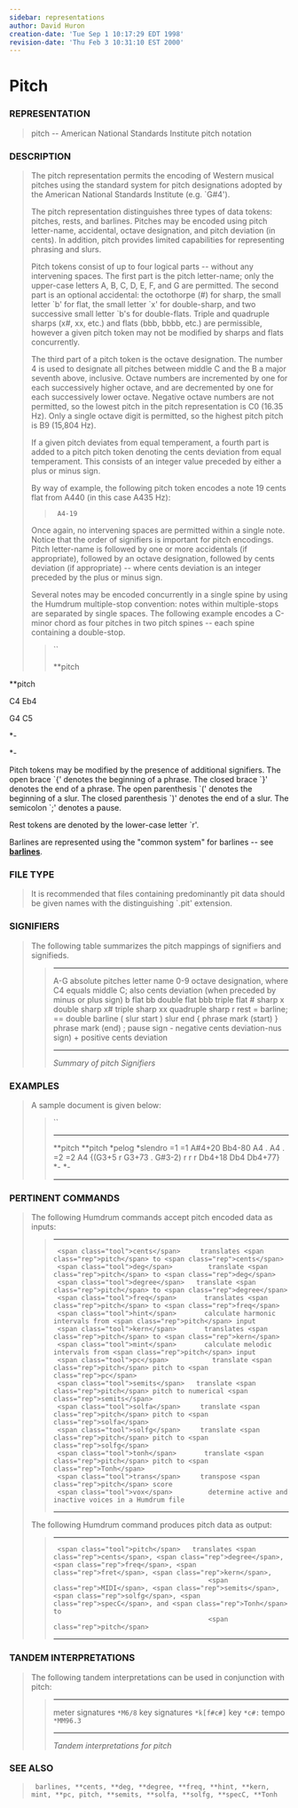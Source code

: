 ```yaml
---
sidebar: representations
author: David Huron
creation-date: 'Tue Sep 1 10:17:29 EDT 1998'
revision-date: 'Thu Feb 3 10:31:10 EST 2000'
---
```



Pitch
================================

### REPRESENTATION

> <span class="rep">pitch</span> \-- American National Standards Institute pitch notation

### DESCRIPTION

> The <span class="rep">pitch</span> representation permits the encoding of Western
> musical pitches using the standard system for pitch designations
> adopted by the American National Standards Institute (e.g. \`G\#4\').
>
> The <span class="rep">pitch</span> representation distinguishes three types of data
> tokens: pitches, rests, and barlines. Pitches may be encoded using
> pitch letter-name, accidental, octave designation, and pitch deviation
> (in cents). In addition, <span class="rep">pitch</span> provides limited capabilities
> for representing phrasing and slurs.
>
> Pitch tokens consist of up to four logical parts \-- without any
> intervening spaces. The first part is the pitch letter-name; only the
> upper-case letters A, B, C, D, E, F, and G are permitted. The second
> part is an optional accidental: the octothorpe (\#) for sharp, the
> small letter \`b\' for flat, the small letter \`x\' for double-sharp,
> and two successive small letter \`b\'s for double-flats. Triple and
> quadruple sharps (x\#, xx, etc.) and flats (bbb, bbbb, etc.) are
> permissible, however a given pitch token may not be modified by sharps
> and flats concurrently.
>
> The third part of a pitch token is the octave designation. The number
> 4 is used to designate all pitches between middle C and the B a major
> seventh above, inclusive. Octave numbers are incremented by one for
> each successively higher octave, and are decremented by one for each
> successively lower octave. Negative octave numbers are not permitted,
> so the lowest pitch in the <span class="rep">pitch</span> representation is C0 (16.35
> Hz). Only a single octave digit is permitted, so the highest
> <span class="rep">pitch</span> pitch is B9 (15,804 Hz).
>
> If a given pitch deviates from equal temperament, a fourth part is
> added to a <span class="rep">pitch</span> pitch token denoting the cents deviation from
> equal temperament. This consists of an integer value preceded by
> either a plus or minus sign.
>
> By way of example, the following <span class="rep">pitch</span> token encodes a note 19
> cents flat from A440 (in this case A435 Hz):
>
> > ` A4-19`
>
> Once again, no intervening spaces are permitted within a single note.
> Notice that the order of signifiers is important for pitch encodings.
> Pitch letter-name is followed by one or more accidentals (if
> appropriate), followed by an octave designation, followed by cents
> deviation (if appropriate) \-- where cents deviation is an integer
> preceded by the plus or minus sign.
>
> Several notes may be encoded concurrently in a single spine by using
> the Humdrum multiple-stop convention: notes within multiple-stops are
> separated by single spaces. The following example encodes a C-minor
> chord as four pitches in two <span class="rep">pitch</span> spines \-- each spine
> containing a double-stop.
>
> > ``
> >
> > \*\*pitch

\*\*pitch

C4 Eb4

G4 C5

\*-

\*-

Pitch tokens may be modified by the presence of additional signifiers.
The open brace \`{\' denotes the beginning of a phrase. The closed brace
\`}\' denotes the end of a phrase. The open parenthesis \`(\' denotes
the beginning of a slur. The closed parenthesis \`)\' denotes the end of
a slur. The semicolon \`;\' denotes a pause.

Rest tokens are denoted by the lower-case letter \`r\'.

Barlines are represented using the \"common system\" for barlines \--
see [**barlines**](barlines.rep.html).

### FILE TYPE

> It is recommended that files containing predominantly <span class="rep">pit</span> data
> should be given names with the distinguishing \`.pit\' extension.

### SIGNIFIERS

> The following table summarizes the <span class="rep">pitch</span> mappings of
> signifiers and signifieds.
>
> >   ----- ------------------------------------------------------------
> >   A-G   absolute pitches letter name
> >   0-9   octave designation, where C4 equals middle C;
> >         also cents deviation (when preceded by minus or plus sign)
> >   b     flat
> >   bb    double flat
> >   bbb   triple flat
> >   \#    sharp
> >   x     double sharp
> >   x\#   triple sharp
> >   xx    quadruple sharp
> >   r     rest
> >   =     barline; == double barline
> >   (     slur start
> >   )     slur end
> >   {     phrase mark (start)
> >   }     phrase mark (end)
> >   ;     pause sign
> >   \-    negative cents deviation-nus sign)
> >   \+    positive cents deviation
> >   ----- ------------------------------------------------------------
> >
> > *Summary of <span class="rep">pitch</span> Signifiers*

### EXAMPLES

> A sample document is given below:
>
> > ``
> >
> >   ----------- -----------
> >   \*\*pitch   \*\*pitch
> >   \*pelog     \*slendro
> >   =1          =1
> >   A\#4+20     Bb4-80
> >   A4          .
> >   A4          .
> >   =2          =2
> >   A4          {(G3+5
> >   r           G3+73
> >   .           G\#3-2)
> >   r           r
> >   r           Db4+18
> >   Db4         Db4+77}
> >   \*-         \*-
> >   ----------- -----------
> >
### PERTINENT COMMANDS

> The following Humdrum commands accept <span class="rep">pitch</span> encoded data as
> inputs:
>
> >   -- --------------------------------------- -----------------------------------------------------------
> >      <span class="tool">cents</span>     translates <span class="rep">pitch</span> to <span class="rep">cents</span>
> >      <span class="tool">deg</span>         translate <span class="rep">pitch</span> to <span class="rep">deg</span>
> >      <span class="tool">degree</span>   translate <span class="rep">pitch</span> to <span class="rep">degree</span>
> >      <span class="tool">freq</span>       translates <span class="rep">pitch</span> to <span class="rep">freq</span>
> >      <span class="tool">hint</span>       calculate harmonic intervals from <span class="rep">pitch</span> input
> >      <span class="tool">kern</span>       translates <span class="rep">pitch</span> to <span class="rep">kern</span>
> >      <span class="tool">mint</span>       calculate melodic intervals from <span class="rep">pitch</span> input
> >      <span class="tool">pc</span>           translate <span class="rep">pitch</span> pitch to <span class="rep">pc</span>
> >      <span class="tool">semits</span>   translate <span class="rep">pitch</span> pitch to numerical <span class="rep">semits</span>
> >      <span class="tool">solfa</span>     translate <span class="rep">pitch</span> pitch to <span class="rep">solfa</span>
> >      <span class="tool">solfg</span>     translate <span class="rep">pitch</span> pitch to <span class="rep">solfg</span>
> >      <span class="tool">tonh</span>       translate <span class="rep">pitch</span> pitch to <span class="rep">Tonh</span>
> >      <span class="tool">trans</span>     transpose <span class="rep">pitch</span> score
> >      <span class="tool">vox</span>         determine active and inactive voices in a Humdrum file
> >                                              
> >   -- --------------------------------------- -----------------------------------------------------------
> >
> The following Humdrum command produces <span class="rep">pitch</span> data as output:
>
> >   -- ------------------------------------- -------------------------------------------------------------------------------------
> >      <span class="tool">pitch</span>   translates <span class="rep">cents</span>, <span class="rep">degree</span>, <span class="rep">freq</span>, <span class="rep">fret</span>, <span class="rep">kern</span>,
> >                                            <span class="rep">MIDI</span>, <span class="rep">semits</span>, <span class="rep">solfg</span>, <span class="rep">specC</span>, and <span class="rep">Tonh</span> to
> >                                            <span class="rep">pitch</span>
> >   -- ------------------------------------- -------------------------------------------------------------------------------------
> >
### TANDEM INTERPRETATIONS

> The following tandem interpretations can be used in conjunction with
> <span class="rep">pitch</span>:
>
> >   ------------------ ------------
> >   meter signatures   `*M6/8`
> >   key signatures     `*k[f#c#]`
> >   key                `*c#:`
> >   tempo              `*MM96.3`
> >   ------------------ ------------
> >
> > *Tandem interpretations for <span class="rep">pitch</span>*

### SEE ALSO

> ` barlines, **cents, **deg, **degree, **freq, **hint, **kern, mint, **pc, pitch, **semits, **solfa, **solfg, **specC, **Tonh`

